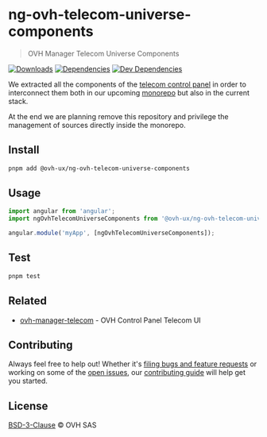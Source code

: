 # ng-ovh-telecom-universe-components

> OVH Manager Telecom Universe Components

[![Downloads](https://badgen.net/npm/dt/@ovh-ux/ng-ovh-telecom-universe-components)](https://npmjs.com/package/@ovh-ux/ng-ovh-telecom-universe-components) [![Dependencies](https://badgen.net/david/dep/ovh-ux/ng-ovh-telecom-universe-components)](https://npmjs.com/package/@ovh-ux/ng-ovh-telecom-universe-components?activeTab=dependencies) [![Dev Dependencies](https://badgen.net/david/dev/ovh-ux/ng-ovh-telecom-universe-components)](https://npmjs.com/package/@ovh-ux/ng-ovh-telecom-universe-components?activeTab=dependencies)

We extracted all the components of the [telecom control panel](https://github.com/ovh/manager/tree/master/packages/manager/apps/telecom) in order to interconnect them
both in our upcoming [monorepo](https://github.com/ovh/manager) but also in the current stack.

At the end we are planning remove this repository and privilege the management of sources directly
inside the monorepo.

## Install

```sh
pnpm add @ovh-ux/ng-ovh-telecom-universe-components
```

## Usage

```js
import angular from 'angular';
import ngOvhTelecomUniverseComponents from '@ovh-ux/ng-ovh-telecom-universe-components';

angular.module('myApp', [ngOvhTelecomUniverseComponents]);
```

## Test

```sh
pnpm test
```

## Related

- [ovh-manager-telecom](https://github.com/ovh/manager/tree/master/packages/manager/apps/telecom) - OVH Control Panel Telecom UI

## Contributing

Always feel free to help out! Whether it's [filing bugs and feature requests](https://github.com/ovh/manager/issues/new) or working on some of the [open issues](https://github.com/ovh/manager/issues), our [contributing guide](https://github.com/ovh/manager/blob/master/CONTRIBUTING.md) will help get you started.

## License

[BSD-3-Clause](LICENSE) © OVH SAS
